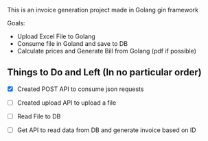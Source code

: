 This is an invoice generation project made in Golang gin framework

Goals:

- Upload Excel File to Golang
- Consume file in Goland and save to DB
- Calculate prices and Generate Bill from Golang (pdf if possible)

## Things to Do and Left (In no particular order)

- [x]  Created POST API to consume json requests
- [ ]  Created upload API to upload a file
- [ ]  Read File to DB
- [ ]  Get API to read data from DB and generate invoice based on ID


